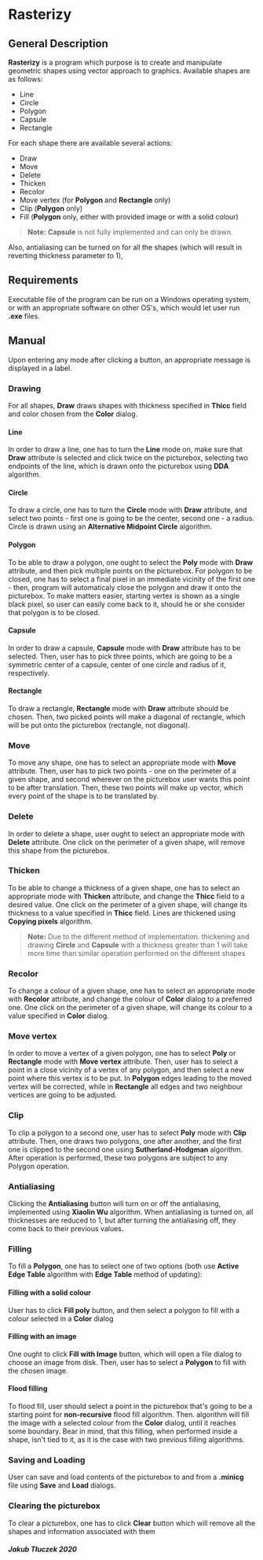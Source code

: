 # Rasterizy

## General Description
**Rasterizy** is a program which purpose is to create and manipulate geometric shapes using vector approach to graphics. 
Available shapes are as follows:
- Line
- Circle
- Polygon
- Capsule
- Rectangle

For each shape there are available several actions:
- Draw
- Move
- Delete
- Thicken
- Recolor
- Move vertex (for **Polygon** and **Rectangle** only)
- Clip (**Polygon** only)
- Fill (**Polygon** only, either with provided image or with a solid colour)
> **Note:**  **Capsule** is not fully implemented and can only be drawn.

Also, antialiasing can be turned on for all the shapes (which will result in reverting thickness parameter to 1), 

## Requirements
Executable file of the program can be run on  a Windows operating system, or with an appropriate software on other OS's, which would let user run **.exe** files.

## Manual
Upon entering any mode after clicking a button, an appropriate message is displayed in a label. 
### Drawing
For all shapes, **Draw** draws shapes with thickness specified in **Thicc** field and color chosen from the **Color** dialog. 
#### Line
In order to draw a line, one has to turn the **Line** mode on, make sure that **Draw** attribute is selected and click twice on the picturebox, selecting two endpoints of the line, which is drawn onto the picturebox using **DDA** algorithm.
#### Circle
To draw a circle, one has to turn the **Circle** mode with **Draw** attribute, and select two points - first one is going to be the center, second one - a radius. Circle is drawn using an **Alternative Midpoint Circle** algorithm.
#### Polygon
To be able to draw a polygon, one ought to select the **Poly** mode with **Draw** attribute, and then pick multiple points on the picturebox. For polygon to be closed, one has to select a final pixel in an immediate vicinity of the first one - then, program will automaticaly close the polygon and draw it onto the picturebox. To make matters easier, starting vertex is shown as a single black pixel, so user can easily come back to it, should he or she consider that polygon is to be closed. 
#### Capsule
In order to draw a capsule, **Capsule** mode with **Draw** attribute has to be selected. Then, user has to pick three points, which are going to be a symmetric center of a capsule, center of one circle and radius of it, respectively.
#### Rectangle 
To draw a rectangle, **Rectangle** mode with **Draw** attribute should be chosen. Then, two picked points will make a diagonal of rectangle, which will be put onto the picturebox (rectangle, not diagonal).
### Move
To move any shape, one has to select an appropriate mode with **Move** attribute. Then, user has to pick two points - one on the perimeter of a given shape, and second wherever on the picturebox user wants this point to be after translation. Then, these two points will make up vector, which every point of the shape is to be translated by.
### Delete
In order to delete a shape, user ought to select an appropriate mode with **Delete** attribute. One click on the perimeter of a given shape, will remove this shape from the picturebox.
### Thicken
To be able to change a thickness of a given shape, one has to select an appropriate mode with **Thicken** attribute, and change the **Thicc** field to a desired value. One click on the perimeter of a given shape, will change its thickness to a value specified in **Thicc** field. Lines are thickened using **Copying pixels** algorithm.
>**Note:** Due to the different method of implementation. thickening and drawing **Circle** and **Capsule** with a thickness greater than 1 will take more time than similar operation performed on the different shapes
### Recolor
To change a colour of a given shape, one has to select an appropriate mode with **Recolor** attribute, and change the colour of **Color** dialog to a preferred one. One click on the perimeter of a given shape, will change its colour to a value specified in **Color** dialog.
### Move vertex
In order to move a vertex of a given polygon, one has to select **Poly** or **Rectangle** mode with **Move vertex** attribute. Then, user has to select a point in a close vicinity of a vertex of any polygon, and then select a new point where this vertex is to be put. In **Polygon** edges leading to the moved vertex will be corrected, while in **Rectangle** all edges and two neighbour vertices are going to be adjusted.
### Clip
To clip a polygon to a second one, user has to select **Poly** mode with **Clip** attribute. Then, one draws two polygons, one after another, and the first one is clipped to the second one using **Sutherland-Hodgman** algorithm. After operation is performed, these two polygons are subject to any Polygon operation.  
### Antialiasing
Clicking the **Antialiasing** button will turn on or off the antialiasing, implemented using **Xiaolin Wu** algorithm. When antialiasing is turned on, all thicknesses are reduced to 1, but after turning the antialiasing off, they come back to their previous values.
### Filling
To fill a **Polygon**, one has to select one of two options (both use **Active Edge Table** algorithm with **Edge Table** method of updating):
#### Filling with a solid colour
User has to click **Fill poly** button, and then select a polygon to fill with a colour selected in a **Color** dialog
#### Filling with an image
One ought to click **Fill with Image** button, which will open a file dialog to choose an image from disk. Then, user has to select a **Polygon** to fill with the chosen image.
#### Flood filling
To flood fill, user should select a point in the picturebox that's going to be a starting point for **non-recursive** flood fill algorithm. Then. algorithm will fill the image with a selected colour from the **Color** dialog, until it reaches some boundary. Bear in mind, that this filling, when performed inside a shape, isn't tied to it, as it is the case with two previous filling algorithms.
### Saving and Loading
User can save and load contents of the picturebox to and from a **.minicg** file using **Save** and **Load** dialogs.
### Clearing the picturebox
To clear a picturebox, one has to click **Clear** button which will remove all the shapes and information associated with them 

##### Jakub Tłuczek 2020
